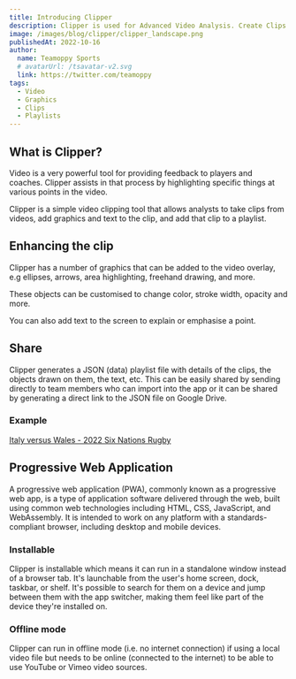 ```yaml
---
title: Introducing Clipper
description: Clipper is used for Advanced Video Analysis. Create Clips and Playlists. Add graphics and text to the clips to highlight important points.
image: /images/blog/clipper/clipper_landscape.png
publishedAt: 2022-10-16
author:
  name: Teamoppy Sports
  # avatarUrl: /tsavatar-v2.svg
  link: https://twitter.com/teamoppy
tags:
  - Video
  - Graphics
  - Clips
  - Playlists
---
```


## What is Clipper?

Video is a very powerful tool for providing feedback to players and coaches. Clipper assists in that process by highlighting specific things at various points in the video. 

Clipper is a simple video clipping tool that allows analysts to take clips from videos, add graphics and text to the clip, and add that clip to a playlist.

## Enhancing the clip

Clipper has a number of graphics that can be added to the video overlay, e.g ellipses, arrows, area highlighting, freehand drawing, and more. 

These objects can be customised to change color, stroke width, opacity and more. 

You can also add text to the screen to explain or emphasise a point.

## Share

Clipper generates a JSON (data) playlist file with details of the clips, the objects drawn on them, the text, etc. This can be easily shared by sending directly to team members who can import into the app or it can be shared by generating a direct link to the JSON file on Google Drive.

### Example

[Italy versus Wales - 2022 Six Nations Rugby](https://clipper.teamoppy.com/?playlist=https%3A%2F%2Fdrive.google.com%2Ffile%2Fd%2F1aCw8qGIasYhnDeWvm8k5-0sNZnN1IFaw%2Fview%3Fusp%3Dsharing) 

## Progressive Web Application

A progressive web application (PWA), commonly known as a progressive web app, is a type of application software delivered through the web, built using common web technologies including HTML, CSS, JavaScript, and WebAssembly. It is intended to work on any platform with a standards-compliant browser, including desktop and mobile devices.

### Installable

Clipper is installable which means it can run in a standalone window instead of a browser tab. It's launchable from the user's home screen, dock, taskbar, or shelf. It's possible to search for them on a device and jump between them with the app switcher, making them feel like part of the device they're installed on.

### Offline mode

Clipper can run in offline mode (i.e. no internet connection) if using a local video file but needs to be online (connected to the internet) to be able to use YouTube or Vimeo video sources.

